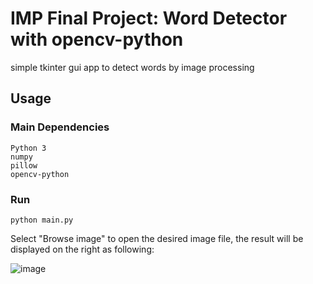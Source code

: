 # IMP Final Project: Word Detector with opencv-python

simple tkinter gui app to detect words by image processing

## Usage
### Main Dependencies
 ```
 Python 3
 numpy
 pillow
 opencv-python
 ```
 
 ### Run
```
python main.py
```
Select "Browse image" to open the desired image file, the result will be displayed on the right as following:

![image](https://user-images.githubusercontent.com/55906223/158965105-8ee0ff85-8da6-4c24-bf82-17e1085cce91.png)
